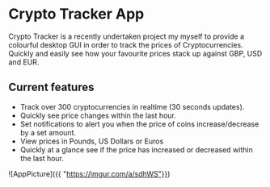 # Crypto Tracker App

Crypto Tracker is a recently undertaken project my myself to provide a colourful desktop GUI in order to track the prices of Cryptocurrencies. Quickly and easily see how your favourite prices stack up against GBP, USD and EUR.

## Current features

* Track over 300 cryptocurrencies in realtime (30 seconds updates).
* Quickly see price changes within the last hour.
* Set notifications to alert you when the price of coins increase/decrease by a set amount.
* View prices in Pounds, US Dollars or Euros
* Quickly at a glance see if the price has increased or decreased within the last hour.


![AppPicture]({{ "https://imgur.com/a/sdhWS"}})
